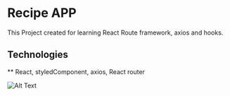 # Recipe APP

This Project created for learning React Route framework, axios and hooks.


## Technologies

** React, styledComponent, axios, React router

![Alt Text](./recipe-app.gif)
